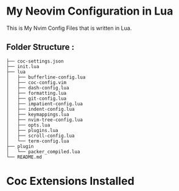 # My Neovim Configuration in Lua

This is My Nvim Config Files that is written in Lua.

## Folder Structure :

```
├── coc-settings.json
├── init.lua
├── lua
│   ├── bufferline-config.lua
│   ├── coc-config.vim
│   ├── dash-config.lua
│   ├── formatting.lua
│   ├── git-config.lua
│   ├── impatient-config.lua
│   ├── indent-config.lua
│   ├── keymappings.lua
│   ├── nvim-tree-config.lua
│   ├── opts.lua
│   ├── plugins.lua
│   ├── scroll-config.lua
│   └── term-config.lua
├── plugin
│   └── packer_compiled.lua
└── README.md
```

# Coc Extensions Installed

```CocInstall coc-vetur coc-tsserver coc-sh coc-rome coc-react-refactor coc-pyright coc-omnisharp coc-lua coc-json coc-jedi coc-style-helper coc-snippets coc-prettier coc-htmlhint coc-html-css-support coc-html coc-highlight coc-eslint coc-emmet coc-css coc-cnf-lint coc-pylsp friendly-snippets
```


